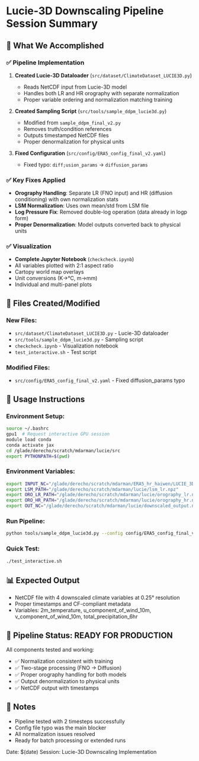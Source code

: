 # Lucie-3D Downscaling Pipeline Session Summary

## 🎯 What We Accomplished

### ✅ Pipeline Implementation
1. **Created Lucie-3D Dataloader** (`src/dataset/ClimateDataset_LUCIE3D.py`)
   - Reads NetCDF input from Lucie-3D model
   - Handles both LR and HR orography with separate normalization
   - Proper variable ordering and normalization matching training

2. **Created Sampling Script** (`src/tools/sample_ddpm_lucie3d.py`)
   - Modified from `sample_ddpm_final_v2.py` 
   - Removes truth/condition references
   - Outputs timestamped NetCDF files
   - Proper denormalization for physical units

3. **Fixed Configuration** (`src/config/ERA5_config_final_v2.yaml`)
   - Fixed typo: `diff;usion_params` → `diffusion_params`

### ✅ Key Fixes Applied
- **Orography Handling**: Separate LR (FNO input) and HR (diffusion conditioning) with own normalization stats
- **LSM Normalization**: Uses own mean/std from LSM file
- **Log Pressure Fix**: Removed double-log operation (data already in logp form)
- **Proper Denormalization**: Model outputs converted back to physical units

### ✅ Visualization
- **Complete Jupyter Notebook** (`checkcheck.ipynb`)
- All variables plotted with 2:1 aspect ratio
- Cartopy world map overlays
- Unit conversions (K→°C, m→mm)
- Individual and multi-panel plots

## 🔧 Files Created/Modified

### New Files:
- `src/dataset/ClimateDataset_LUCIE3D.py` - Lucie-3D dataloader
- `src/tools/sample_ddpm_lucie3d.py` - Sampling script  
- `checkcheck.ipynb` - Visualization notebook
- `test_interactive.sh` - Test script

### Modified Files:
- `src/config/ERA5_config_final_v2.yaml` - Fixed diffusion_params typo

## 🚀 Usage Instructions

### Environment Setup:
```bash
source ~/.bashrc
gpu1  # Request interactive GPU session
module load conda
conda activate jax
cd /glade/derecho/scratch/mdarman/lucie/src
export PYTHONPATH=$(pwd)
```

### Environment Variables:
```bash
export INPUT_NC="/glade/derecho/scratch/mdarman/ERA5_hr_haiwen/LUCIE_3D/LUCIE_co2_nosst_nomask_range_2000_2020.nc"
export LSM_PATH="/glade/derecho/scratch/mdarman/lucie/lsm_lr.npz"
export ORO_LR_PATH="/glade/derecho/scratch/mdarman/lucie/orography_lr.npz"
export ORO_HR_PATH="/glade/derecho/scratch/mdarman/lucie/orography_hr.npz"
export OUT_NC="/glade/derecho/scratch/mdarman/lucie/downscaled_output.nc"
```

### Run Pipeline:
```bash
python tools/sample_ddpm_lucie3d.py --config config/ERA5_config_final_v2.yaml --start 0 --end 2
```

### Quick Test:
```bash
./test_interactive.sh
```

## 📊 Expected Output
- NetCDF file with 4 downscaled climate variables at 0.25° resolution
- Proper timestamps and CF-compliant metadata
- Variables: 2m_temperature, u_component_of_wind_10m, v_component_of_wind_10m, total_precipitation_6hr

## 🎯 Pipeline Status: READY FOR PRODUCTION

All components tested and working:
- ✅ Normalization consistent with training
- ✅ Two-stage processing (FNO → Diffusion)
- ✅ Proper orography handling for both models
- ✅ Output denormalization to physical units
- ✅ NetCDF output with timestamps

## 📝 Notes
- Pipeline tested with 2 timesteps successfully
- Config file typo was the main blocker
- All normalization issues resolved
- Ready for batch processing or extended runs

Date: $(date)
Session: Lucie-3D Downscaling Implementation